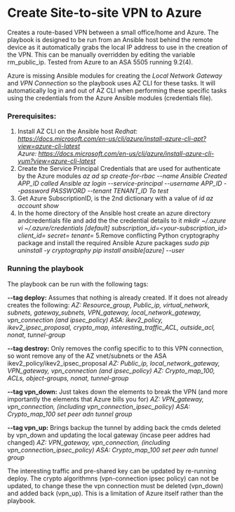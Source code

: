 # Create Site-to-site VPN to Azure

Creates a route-based VPN between a small office/home and Azure.
The playbook is designed to be run from an Ansible host behind the remote device as it automatically grabs the local IP address to use in the creation of the VPN. This can be manually overridden by editing the variable rm_public_ip.
Tested from Azure to an ASA 5505 running 9.2(4). 

Azure is missing Ansible modules for creating the *Local Network Gateway* and *VPN Connection* so the playbook uses AZ CLI for these tasks. It will automatically log in and out of AZ CLI when performing these specific tasks using the credentials from the Azure Ansible modules (credentials file).

### Prerequisites: ###
1. Install AZ CLI on the Ansible host
*Redhat: https://docs.microsoft.com/en-us/cli/azure/install-azure-cli-apt?view=azure-cli-latest		
Azure: https://docs.microsoft.com/en-us/cli/azure/install-azure-cli-yum?view=azure-cli-latest*
2. Create the Service Principal Credentials that are used for authenticate by the Azure modules
*az ad sp create-for-rbac --name Ansible				Created APP_ID called Ansible
az login --service-principal --username APP_ID --password PASSWORD --tenant TENANT_ID		To test*
3. Get Azure SubscriptionID, is the 2nd dictionary with a value of *id*
*az account show*
4. In the home directory of the Ansible host create an azure directory andcredentials file and add the the credential details to it
*mkdir ~/.azure
vi ~/.azure/credentials
[default]
subscription_id=<your-subscription_id>
client_id=<security-principal-appid>
secret=<security-principal-password>
tenant=<security-principal-tenant>*
5.Remove conflicting Python cryptography package and install the required Ansible Azure packages
*sudo pip uninstall -y cryptography
pip install ansible[azure] --user*

### Running the playbook ###
The playbook can be run with the following tags:

**--tag deploy:** Assumes that nothing is already created. If it does not already creates the following:
*AZ: Resource_group, Public_ip, virtual_network, subnets, gateway_subnets, VPN_gateway, local_network_gateway, vpn_connection (and ipsec_policy)*
*ASA: ikev2_policy, ikev2_ipsec_proposal, crypto_map, interesting_traffic_ACL, outside_acl, nonat, tunnel-group*

**--tag destroy:** Only removes the config specific to to this VPN connection, so wont remove any of the AZ vnet/subnets or the ASA ikev2_policy/ikev2_ipsec_proposal
*AZ: Public_ip, local_network_gateway, VPN_gateway, vpn_connection (and ipsec_policy)
AZ: Crypto_map_100, ACLs, object-groups, nonat, tunnel-group*
 
**--tag vpn_down:**	Just takes down the elements to break the VPN (and more importantly the elements that Azure bills you for)
*AZ: VPN_gateway, vpn_connection, (including vpn_connection_ipsec_policy)
ASA: Crypto_map_100 set peer adn tunnel group*

**--tag vpn_up:** Brings backup the tunnel by adding back the cmds deleted by vpn_down and updating the local gateway (incase peer addres had changed)
*AZ: VPN_gateway, vpn_connection, (including vpn_connection_ipsec_policy)
ASA: Crypto_map_100 set peer adn tunnel group*

The interesting traffic and pre-shared key can be updated by re-running deploy. The crypto algorithmns (vpn-connection ipsec policy) can not be updated, to change these the vpn connection must be deleted (vpn_down) and added back (vpn_up). This is a limitation of Azure itself rather than the playbook.
